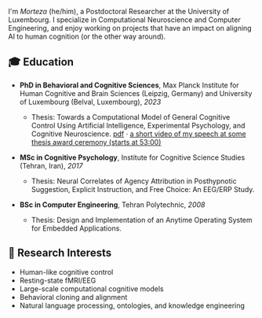 
<!--
**morteza/morteza** is a ✨ _special_ ✨ repository because its `README.md` (this file) appears on your GitHub profile.

Here are some ideas to get you started:

- 🔭 I’m currently working on ...
- 🌱 I’m currently learning ...
- 👯 I’m looking to collaborate on ...
- 🤔 I’m looking for help with ...
- 💬 Ask me about ...
- 📫 How to reach me: ...
- 😄 Pronouns: ...
- ⚡ Fun fact: ...

-->


I'm *Morteza* (he/him), a Postdoctoral Researcher at the University of Luxembourg. I specialize in Computational Neuroscience and Computer Engineering, and enjoy working on projects that have an impact on aligning AI to human cognition (or the other way around).

## 🎓 Education

- **PhD in Behavioral and Cognitive Sciences**, Max Planck Institute for Human Cognitive and Brain Sciences (Leipzig, Germany) and University of Luxembourg (Belval, Luxembourg), *2023*

  - Thesis: Towards a Computational Model of General Cognitive Control Using Artificial Intelligence, Experimental Psychology, and Cognitive Neuroscience. [pdf](https://hdl.handle.net/10993/54481) · [a short video of my speech at some thesis award ceremony (starts at 53:00)](https://www.youtube.com/watch?v=S6zIn1HjJfk&t=3180s)

- **MSc in Cognitive Psychology**, Institute for Cognitive Science Studies (Tehran, Iran), *2017*
  - Thesis: Neural Correlates of Agency Attribution in Posthypnotic Suggestion, Explicit Instruction, and Free Choice: An EEG/ERP Study.

- **BSc in Computer Engineering**, Tehran Polytechnic, *2008*
  - Thesis: Design and Implementation of an Anytime Operating System for Embedded Applications.

## 🔬 Research Interests

- Human-like cognitive control
- Resting-state fMRI/EEG
- Large-scale computational cognitive models
- Behavioral cloning and alignment
- Natural language processing, ontologies, and knowledge engineering


<!--

## 📬 Get in Touch

- [Google Scholar](https://scholar.google.com/citations?user=GVsyMf8AAAAJ&hl=en)
- [Twitter](https://twitter.com/mortynia)
- [Email](mailto:<my_last_name>@me.com)


## 💼 Projects

### [Project Name](Project Link)
- [Short Description of the Project]
- [Technologies/Methods Used]

### [Project Name](Project Link)
- [Short Description of the Project]
- [Technologies/Methods Used]

_You can find more of my projects in my GitHub repositories._

## 📚 Publications

1. [Full Citation for Publication 1](Publication Link)
2. [Full Citation for Publication 2](Publication Link)
3. [Full Citation for Publication 3](Publication Link)

## 💻 Skills

- **Programming Languages:** [Languages, e.g., Python, R, C++]
- **Tools and Libraries:** [Tools, e.g., TensorFlow, PyTorch, Scikit-learn]
- **Data Analysis & Visualization:** [Tools, e.g., Pandas, NumPy, Matplotlib, Seaborn]
- **Version Control:** Git, GitHub
- **Other Skills:** [Any other relevant skills, e.g., machine learning, statistical analysis, experimental design]


-->
